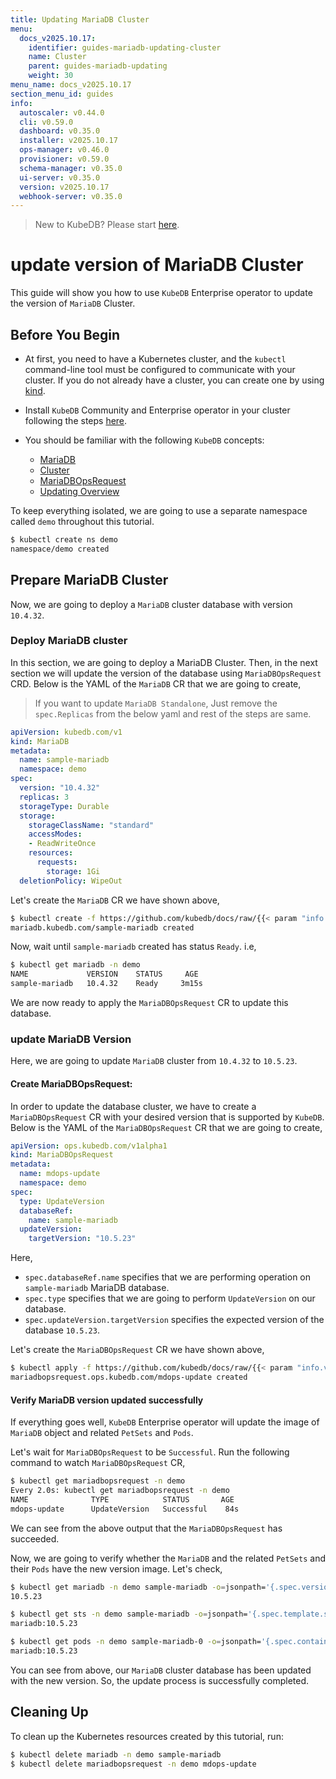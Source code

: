 ```yaml
---
title: Updating MariaDB Cluster
menu:
  docs_v2025.10.17:
    identifier: guides-mariadb-updating-cluster
    name: Cluster
    parent: guides-mariadb-updating
    weight: 30
menu_name: docs_v2025.10.17
section_menu_id: guides
info:
  autoscaler: v0.44.0
  cli: v0.59.0
  dashboard: v0.35.0
  installer: v2025.10.17
  ops-manager: v0.46.0
  provisioner: v0.59.0
  schema-manager: v0.35.0
  ui-server: v0.35.0
  version: v2025.10.17
  webhook-server: v0.35.0
---
```


> New to KubeDB? Please start [here](/docs/v2025.10.17/README).

# update version of MariaDB Cluster

This guide will show you how to use `KubeDB` Enterprise operator to update the version of `MariaDB` Cluster.

## Before You Begin

- At first, you need to have a Kubernetes cluster, and the `kubectl` command-line tool must be configured to communicate with your cluster. If you do not already have a cluster, you can create one by using [kind](https://kind.sigs.k8s.io/docs/user/quick-start/).

- Install `KubeDB` Community and Enterprise operator in your cluster following the steps [here](/docs/v2025.10.17/setup/README).

- You should be familiar with the following `KubeDB` concepts:
  - [MariaDB](/docs/v2025.10.17/guides/mariadb/concepts/mariadb)
  - [Cluster](/docs/v2025.10.17/guides/mariadb/clustering/overview)
  - [MariaDBOpsRequest](/docs/v2025.10.17/guides/mariadb/concepts/opsrequest)
  - [Updating Overview](/docs/v2025.10.17/guides/mariadb/update-version/overview)

To keep everything isolated, we are going to use a separate namespace called `demo` throughout this tutorial.

```bash
$ kubectl create ns demo
namespace/demo created
```

## Prepare MariaDB Cluster

Now, we are going to deploy a `MariaDB` cluster database with version `10.4.32`.

### Deploy MariaDB cluster

In this section, we are going to deploy a MariaDB Cluster. Then, in the next section we will update the version of the database using `MariaDBOpsRequest` CRD. Below is the YAML of the `MariaDB` CR that we are going to create,

> If you want to update `MariaDB Standalone`, Just remove the `spec.Replicas` from the below yaml and rest of the steps are same.

```yaml
apiVersion: kubedb.com/v1
kind: MariaDB
metadata:
  name: sample-mariadb
  namespace: demo
spec:
  version: "10.4.32"
  replicas: 3
  storageType: Durable
  storage:
    storageClassName: "standard"
    accessModes:
    - ReadWriteOnce
    resources:
      requests:
        storage: 1Gi
  deletionPolicy: WipeOut

```

Let's create the `MariaDB` CR we have shown above,

```bash
$ kubectl create -f https://github.com/kubedb/docs/raw/{{< param "info.version" >}}/docs/guides/mariadb/update-version/cluster/examples/sample-mariadb.yaml
mariadb.kubedb.com/sample-mariadb created
```

Now, wait until `sample-mariadb` created has status `Ready`. i.e,

```bash
$ kubectl get mariadb -n demo                                                                                                                                             
NAME             VERSION    STATUS     AGE
sample-mariadb   10.4.32    Ready     3m15s
```

We are now ready to apply the `MariaDBOpsRequest` CR to update this database.

### update MariaDB Version

Here, we are going to update `MariaDB` cluster from `10.4.32` to `10.5.23`.

#### Create MariaDBOpsRequest:

In order to update the database cluster, we have to create a `MariaDBOpsRequest` CR with your desired version that is supported by `KubeDB`. Below is the YAML of the `MariaDBOpsRequest` CR that we are going to create,

```yaml
apiVersion: ops.kubedb.com/v1alpha1
kind: MariaDBOpsRequest
metadata:
  name: mdops-update
  namespace: demo
spec:
  type: UpdateVersion
  databaseRef:
    name: sample-mariadb
  updateVersion:
    targetVersion: "10.5.23"
```

Here,

- `spec.databaseRef.name` specifies that we are performing operation on `sample-mariadb` MariaDB database.
- `spec.type` specifies that we are going to perform `UpdateVersion` on our database.
- `spec.updateVersion.targetVersion` specifies the expected version of the database `10.5.23`.

Let's create the `MariaDBOpsRequest` CR we have shown above,

```bash
$ kubectl apply -f https://github.com/kubedb/docs/raw/{{< param "info.version" >}}/docs/guides/mariadb/update-version/cluster/examples/mdops-update.yaml
mariadbopsrequest.ops.kubedb.com/mdops-update created
```

#### Verify MariaDB version updated successfully 

If everything goes well, `KubeDB` Enterprise operator will update the image of `MariaDB` object and related `PetSets` and `Pods`.

Let's wait for `MariaDBOpsRequest` to be `Successful`.  Run the following command to watch `MariaDBOpsRequest` CR,

```bash
$ kubectl get mariadbopsrequest -n demo
Every 2.0s: kubectl get mariadbopsrequest -n demo
NAME              TYPE            STATUS       AGE
mdops-update      UpdateVersion   Successful    84s
```

We can see from the above output that the `MariaDBOpsRequest` has succeeded.

Now, we are going to verify whether the `MariaDB` and the related `PetSets` and their `Pods` have the new version image. Let's check,

```bash
$ kubectl get mariadb -n demo sample-mariadb -o=jsonpath='{.spec.version}{"\n"}'
10.5.23

$ kubectl get sts -n demo sample-mariadb -o=jsonpath='{.spec.template.spec.containers[0].image}{"\n"}'
mariadb:10.5.23

$ kubectl get pods -n demo sample-mariadb-0 -o=jsonpath='{.spec.containers[0].image}{"\n"}'
mariadb:10.5.23
```

You can see from above, our `MariaDB` cluster database has been updated with the new version. So, the update process is successfully completed.

## Cleaning Up

To clean up the Kubernetes resources created by this tutorial, run:

```bash
$ kubectl delete mariadb -n demo sample-mariadb
$ kubectl delete mariadbopsrequest -n demo mdops-update
```